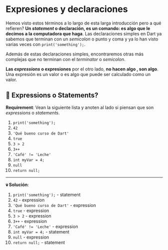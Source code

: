# Expresiones y declaraciones

Hemos visto estos términos a lo largo de esta larga introducción pero a qué refieren? __Un _statement_ o declaración, es un comando: es algo que le decimos a la computadora que haga__. Las declaraciones simples en Dart ya sabemos que terminan con un _semicolon_ o punto y coma y ya lo han visto varias veces con `print('something');`.

Además de estas declaraciones simples, encontraremos otras más complejas que no terminan con el _terminator_ o _semicolon_.

__Las _expressions_ o expresiones__ por el otro lado, __no hacen algo , son algo__. Una expresión es un valor o es algo que puede ser calculado como un valor.

## 💪 Expressions o Statements?

__Requirement__: Vean la siguiente lista y anoten al lado si piensan que son _expressions_ o _statements_.

1. `print('something');`
2. `42`
3. `'Qué bueno curso de Dart'`
4. `true`
5. `3 > 2`
6. `3++`
7. `'Café' != 'Leche'`
8. `int myVar = 4;`
9. `null`
10. `return null;`

---

__💀 Solución__:

1. `print('something');` - statement
2. `42` - expression
3. `'Qué bueno curso de Dart'` - expression
4. `true` - expression
5. `3 > 2` - expression
6. `3++` - expression
7. `'Café' != 'Leche'` - expression
8. `int myVar = 4;` - statement
9. `null` - expression
10. `return null;` - statement
